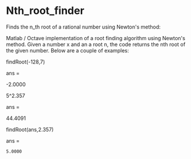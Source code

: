 # Nth_root_finder
Finds the n_th root of a rational number using Newton's method:


Matlab / Octave implementation of a root finding algorithm using Newton's method.
Given a number x and an a root n, the code returns the nth root of the given number. Below are a couple of examples:

   findRoot(-128,7)

ans =

   -2.0000



   5^2.357

ans =

   44.4091

   findRoot(ans,2.357)

ans =

    5.0000

